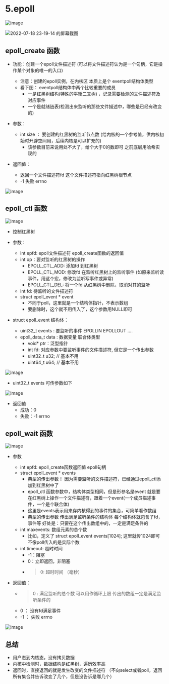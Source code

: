 # 5.epoll  


![image](https://user-images.githubusercontent.com/58176267/179472649-a71df71f-5094-490a-95ac-dfc440cea3e1.png)  



![2022-07-18 23-19-14 的屏幕截图](https://user-images.githubusercontent.com/58176267/179544937-ce902017-2057-4d4e-a22f-625625ae4b5b.png)  



## epoll_create 函数  

* 功能：创建一个epoll文件描述符 (可以将文件描述符认为是一个句柄，它是操作某个对象的唯一的入口) 
    * 注意：创建的epoll实例，在内核区 本质上是个 eventpoll结构体类型  
    * 看下图： eventpoll结构体中两个比较重要的成员
        * 一是红黑树结构(特殊的平衡二叉树) ，记录需要检测的文件描述符及对应事件  
        * 一个是就绪链表(检测出来监听的那些文件描述中，哪些是已经有改变的)  
   

* 参数： 
    * int size ： 要创建的红黑树的监听节点数 (给内核的一个参考值，供内核初始时开辟空间用，后续内核是可以扩充的) 
        * 该参数目前来说用处不大了，给个大于0的数即可 之前底层用哈希实现的  

* 返回值：
    * 返回一个文件描述符fd  这个文件描述符指向红黑树根节点 
    * -1 失败 errno

![image](https://user-images.githubusercontent.com/58176267/179475900-c0ac38e8-33d7-43d0-80d4-10c893cb62c1.png)  



## epoll_ctl 函数  

![image](https://user-images.githubusercontent.com/58176267/179522144-42fc1936-4ac9-48ef-bc55-11c389022731.png)  


* 控制红黑树

* 参数：
    * int epfd:  epoll文件描述符 epoll_create函数的返回值
    * int op：要对监听的红黑树的操作
        * EPOLL_CTL_ADD: 添加fd 到红黑树
        * EPOLL_CTL_MOD: 修改fd 在监听红黑树上的监听事件 (如原来监听读事件，用这个宏，修改为监听写事件或异常)  
        * EPOLL_CTL_DEL: 将一个fd 从红黑树中删除，取消对其的监听  
    * int fd: 待监听的文件描述符
    * struct epoll_event * event 
        * 不同于poll，这里就是一个结构体指针，不表示数组
        * 要删除时，这个就不用传入了，这个参数用NULL即可  


* struct epoll_event 结构体：
    * uint32_t events : 要监听的事件  EPOLLIN   EPOLLOUT ....
    * epoll_data_t data :  数据变量 联合体类型  
        * void* ptr：泛型指针
        * int fd: 对应参数中要监听事件的文件描述符, 但它是一个传出参数 
        * uint32_t u32;  // 基本不用
        * uint64_t u64;  // 基本不用



![image](https://user-images.githubusercontent.com/58176267/179477220-358a7840-a867-48f8-bb12-a353225b4d99.png)

* uint32_t events  可传参数如下

![image](https://user-images.githubusercontent.com/58176267/179511885-eb3d8093-c65b-4135-8eb3-96e26775a387.png)


* 返回值
    * 成功：0
    * 失败：-1 errno  


## epoll_wait 函数  

![image](https://user-images.githubusercontent.com/58176267/179512670-d9bad6f9-3727-4d17-a2c4-487cafef0c62.png)

* 参数  
    * int epfd:  epoll_create函数返回值 epoll句柄  
    * struct epoll_event * events
        * 典型的传出参数！ 因为需要监听的文件描述符，已经通过epoll_ctl添加到红黑树中了  
        * epoll_ctl 函数参数中，结构体类型相同，但是形参名是event 就是要在红黑树上操作一个文件描述符，跟着一个event(一个成员描述事件，一个是个联合体)   
        * 这里是events表示用来存内核得到的事件的集合，可简单看作数组  
        * 典型的传出参数  传出满足监听条件的结构体  每个结构体就包含了fd，事件等  好处是：只要在这个传出数组中的，一定是满足条件的
    * int maxevents: 数组元素的总个数  
        * 比如，定义了 struct epoll_event events[1024];  这里就传1024即可 不像poll传入的是实际个数  
    * int timeout: 超时时间
        * -1：阻塞
        * 0：立即返回，非阻塞
        * >0: 超时时间 （毫秒）  
  
* 返回值：
    * >0 :  满足监听的总个数  可以用作循环上限  传出的数组一定是满足监听条件的 
    * 0  ： 没有fd满足事件
    * -1 ： 失败 errno

![image](https://user-images.githubusercontent.com/58176267/179520801-88445fb3-1e9e-419c-9707-d6bae828eb28.png)


## 总结  

* 用户态到内核态，没有拷贝数据  
* 内核中检测时，数据结构是红黑树，遍历效率高  
* 返回时，直接返回的就是发生改变的文件描述符  （不向select或者poll，返回所有集合并告诉改变了几个，但是没告诉是哪几个）






